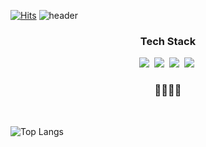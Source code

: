 [![Hits](https://hits.seeyoufarm.com/api/count/incr/badge.svg?url=https%3A%2F%2Fgithub.com%2Fhelloju817&count_bg=%239695F4&title_bg=%231D00FF&icon=lastpass.svg&icon_color=%23E7E7E7&title=VISIT&edge_flat=true)](https://hits.seeyoufarm.com)
![header](https://capsule-render.vercel.app/api?type=shark&color=gradient&height=250&section=header&text=Juyoung's%20GitHub&fontSize=70&animation=scaleIn)

<h3 align="center"> Tech Stack </h3>
<p align="center">
  <img src="https://img.shields.io/badge/Python-3766AB?style=flat-square&logo=Python&logoColor=white"/></a>&nbsp 
  <img src="https://img.shields.io/badge/C++-00599C?style=flat-square&logo=C%2B%2B&logoColor=white"/></a>&nbsp 
  <img src="https://img.shields.io/badge/Java-007396?style=flat-square&logo=Java&logoColor=white"/></a>&nbsp
  <img src="https://img.shields.io/badge/Mysql-E6B91E?style=flat-square&logo=MySql&logoColor=white"/></a>&nbsp 
</p>

<h3 align="center">🌈✨✨🌈</h3>
<br>

<!---
helloju817/helloju817 is a ✨ special ✨ repository because its `README.md` (this file) appears on your GitHub profile.
You can click the Preview link to take a look at your changes.
--->
![Top Langs](https://github-readme-stats.vercel.app/api/top-langs/?username=helloju817&layout=compact)
